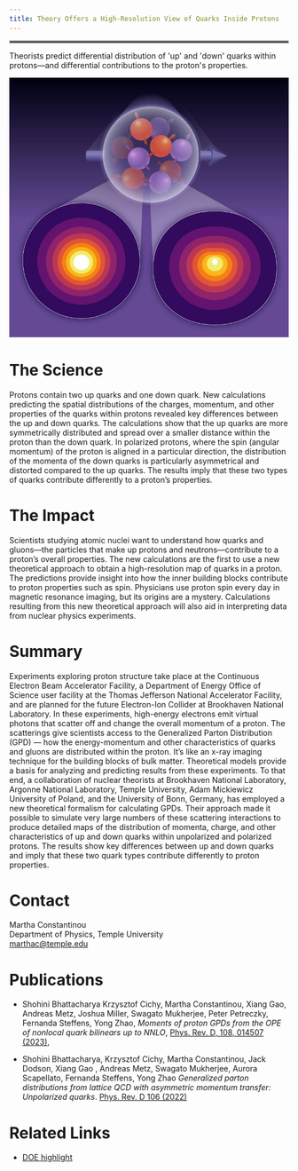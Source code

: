 ```yaml
---
title: Theory Offers a High-Resolution View of Quarks Inside Protons
---
```

<hr style="border:2px solid gray">

Theorists predict differential distribution of 'up' and 'down' quarks within protons—and differential contributions to the proton's properties.



 ![image](/highlights/images/NP-2023-09-b.jpg)

# The Science
Protons contain two up quarks and one down quark. New calculations predicting the spatial distributions of the charges, momentum, and other properties of the quarks within protons revealed key differences between the up and down quarks. The calculations show that the up quarks are more symmetrically distributed and spread over a smaller distance within the proton than the down quark. In polarized protons, where the spin (angular momentum) of the proton is aligned in a particular direction, the distribution of the momenta of the down quarks is particularly asymmetrical and distorted compared to the up quarks. The results imply that these two types of quarks contribute differently to a proton’s properties.

# The Impact
Scientists studying atomic nuclei want to understand how quarks and gluons—the particles that make up protons and neutrons—contribute to a proton’s overall properties. The new calculations are the first to use a new theoretical approach to obtain a high-resolution map of quarks in a proton. The predictions provide insight into how the inner building blocks contribute to proton properties such as spin. Physicians use proton spin every day in magnetic resonance imaging, but its origins are a mystery. Calculations resulting from this new theoretical approach will also aid in interpreting data from nuclear physics experiments.

# Summary
Experiments exploring proton structure take place at the Continuous Electron Beam Accelerator Facility, a Department of Energy Office of Science user facility at the Thomas Jefferson National Accelerator Facility, and are planned for the future Electron-Ion Collider at Brookhaven National Laboratory. In these experiments, high-energy electrons emit virtual photons that scatter off and change the overall momentum of a proton. The scatterings give scientists access to the Generalized Parton Distribution (GPD) — how the energy-momentum and other characteristics of quarks and gluons are distributed within the proton. It’s like an x-ray imaging technique for the building blocks of bulk matter. Theoretical models provide a basis for analyzing and predicting results from these experiments. To that end, a collaboration of nuclear theorists at Brookhaven National Laboratory, Argonne National Laboratory, Temple University, Adam Mickiewicz University of Poland, and the University of Bonn, Germany, has employed a new theoretical formalism for calculating GPDs. Their approach made it possible to simulate very large numbers of these scattering interactions to produce detailed maps of the distribution of momenta, charge, and other characteristics of up and down quarks within unpolarized and polarized protons. The results show key differences between up and down quarks and imply that these two quark types contribute differently to proton properties. 

# Contact
Martha Constantinou <br /> 
Department of Physics, Temple University <br />
[marthac@temple.edu](mailto:marthac@temple.edu)

# Publications

- Shohini Bhattacharya Krzysztof Cichy, Martha Constantinou, Xiang Gao, Andreas Metz, Joshua Miller, Swagato Mukherjee, Peter Petreczky, Fernanda Steffens, Yong Zhao, 
  *Moments of proton GPDs from the OPE of nonlocal quark bilinears up to NNLO*, 
  [Phys. Rev. D, 108, 014507 (2023)](https://inspirehep.net/literature/2660835), 

- Shohini Bhattacharya, Krzysztof Cichy, Martha Constantinou, Jack Dodson, Xiang Gao , Andreas Metz, Swagato Mukherjee, Aurora Scapellato, Fernanda Steffens, Yong Zhao
  *Generalized parton distributions from lattice QCD with asymmetric momentum transfer: Unpolarized quarks*.
  [Phys. Rev. D 106 (2022)](https://inspirehep.net/literature/2150394)


# Related Links

- [DOE highlight](https://science.osti.gov/np/Highlights/2023/NP-2023-09-b)




